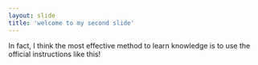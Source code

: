 ```yaml
---
layout: slide
title: 'welcome to my second slide'
---
```

In fact, I think the most effective method to learn knowledge is to use the official instructions like this!
